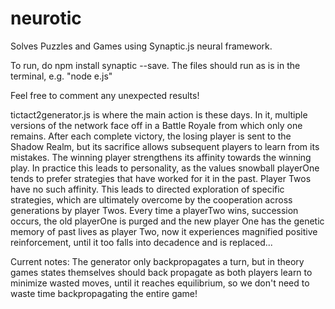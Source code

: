 # neurotic
Solves Puzzles and Games using Synaptic.js neural framework. 

To run, do npm install synaptic --save.
The files should run as is in the terminal, e.g. "node e.js"

Feel free to comment any unexpected results!

tictact2generator.js is where the main action is these days. In  it, multiple versions of the network face off in a Battle Royale from which only one remains. After each complete victory, the losing player is sent to the Shadow Realm, but its sacrifice allows subsequent players to learn from its mistakes. The winning player strengthens its affinity towards the winning play. In practice this leads to personality, as the values snowball playerOne tends to prefer strategies that have worked for it in the past. Player Twos have no such affinity. This leads to directed exploration of specific strategies, which are ultimately overcome by the cooperation across generations by player Twos. Every time a playerTwo wins, succession occurs, the old playerOne is purged and the new player One has the genetic memory of past lives as player Two, now it experiences magnified positive reinforcement, until it too falls into decadence and is replaced...


Current notes: The generator only backpropagates a turn, but in theory games states themselves should back propagate as both players learn to minimize wasted moves, until it reaches equilibrium, so we don't need to waste time backpropagating the entire game! 
